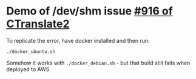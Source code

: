 # Demo of /dev/shm issue [#916 of CTranslate2](https://github.com/OpenNMT/CTranslate2/issues/916)

To replicate the error, have docker installed and then run:

`./docker_ubuntu.sh`

Somehow it works with `./docker_debian.sh` - but that build still fails when deployed to AWS
